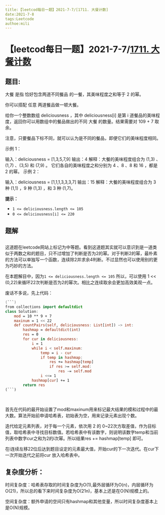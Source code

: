 ```yaml
---
title:【leetcod每日一题】2021-7-7/[1711. 大餐计数]
date:2021-7-8
tags:Leetcode
authoe:mili
---
```






# 【leetcod每日一题】2021-7-7/[1711. 大餐计数](https://leetcode-cn.com/problems/count-good-meals/)



## 题目:

大餐 是指 恰好包含两道不同餐品 的一餐，其美味程度之和等于 2 的幂。

你可以搭配 任意 两道餐品做一顿大餐。

给你一个整数数组 deliciousness ，其中 deliciousness[i] 是第 i 道餐品的美味程度，返回你可以用数组中的餐品做出的不同 大餐 的数量。结果需要对 109 + 7 取余。

注意，只要餐品下标不同，就可以认为是不同的餐品，即便它们的美味程度相同。

 

示例 1：

输入：deliciousness = [1,3,5,7,9]
输出：4
解释：大餐的美味程度组合为 (1,3) 、(1,7) 、(3,5) 和 (7,9) 。
它们各自的美味程度之和分别为 4 、8 、8 和 16 ，都是 2 的幂。
示例 2：

输入：deliciousness = [1,1,1,3,3,3,7]
输出：15
解释：大餐的美味程度组合为 3 种 (1,1) ，9 种 (1,3) ，和 3 种 (1,7)。

**提示：**

- `1 <= deliciousness.length <= 105`
- `0 <= deliciousness[i] <= 220`

## 题解

## 	

​	这道题在leetcode网站上标记为中等题。看到这道题其实就可以意识到是一道类似于两数之和的题目，只不过增加了判断是否为2的幂。对于判断2的幂，最朴素的方法可以单独写一个函数，连续除2并求余4判断。不过显然也可以使用别的更为巧妙的方法。

​	在本题解目中，因为`1 <= deliciousness.length <= 105` 所以，可以使用 1 << (0,22)来循环22次判断是否为2的幂次。相比之连续取余会更加高效美观一点。

废话不多说，先上代码：

```kotlin
(```)
from collections import defaultdict
class Solution:
    mod = 10 ** 9 + 7
    maxinum = 1 << 22 
    def countPairs(self, deliciousness: List[int]) -> int:
        hashmap = defaultdict(int)
        res = 0
        for cur in deliciousness:
            i = 1 
            while i < self.maxinum:
                temp = i - cur
                if temp in hashmap:
                    res += hashmap[temp]
                    if res >= self.mod:
                        res -= self.mod
                i <<= 1
            hashmap[cur] += 1
        return res
(```)
```

​    

首先在代码的最开始设置了mod和maxinum用来标记最大结果的模和过程中的最大数。算法开始前申请哈希表，初始表为空，用来记录元素出现个数。

迭代给定元素列表，对于每一个元素，依次用 2 的 0~22次方取差值，作为目标值，取哈希表中寻找目标数值。若哈希表中有该数字，则说明该数字temp和当前列表中数字cur之和为2的i次幂。所以结果res += hashmap[temp] 即可。

在i连续左移22位后达到题目设定的元素最大值，开始cur的下一次迭代。在cur下一次开始迭代之前将cur 放入哈希表中。



## 复杂度分析：

时间复杂度：哈希表存取的时间复杂度为O(1),最外层循环为O(n)，内层循环为O(21)，所以总的看下来时间复杂度为O(21n)，基本上还是在O(N)规模上的。

空间复杂度：额外申请的空间只有hashmap和其他变量，所以时间复杂度基本上是O(N)规模。